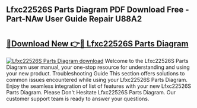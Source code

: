 ## Lfxc22526S Parts Diagram PDF Download Free - Part-NAw User Guide Repair U88A2

# <h2><a href="http://dfn8gp.blite.top/?on=Lfxc22526S+Parts+Diagram">🔗Download New 👉🔴 Lfxc22526S Parts Diagram</a></h2>

[![Lfxc22526S Parts Diagram download](https://i.imgur.com/lujVjoI.png)](http://dfn8gp.blite.top/?on=Lfxc22526S+Parts+Diagram)
Welcome to the Lfxc22526S Parts Diagram user manual, your one-stop resource for understanding and using your new product. Troubleshooting Guide This section offers solutions to common issues encountered while using your Lfxc22526S Parts Diagram. Enjoy the seamless integration of list of features with your new Lfxc22526S Parts Diagram. Please Don't Hesitate Lfxc22526S Parts Diagram. Our customer support team is ready to answer your questions.
